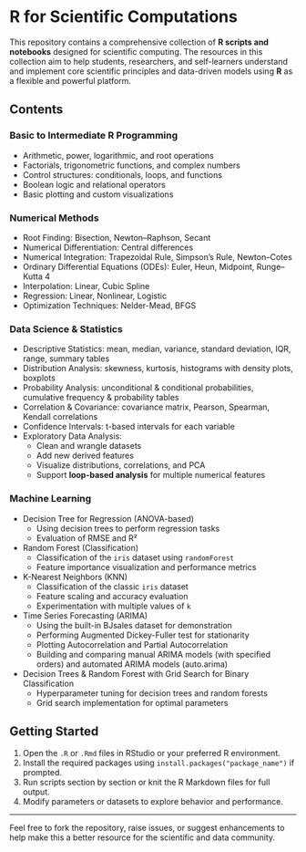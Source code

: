 # R for Scientific Computations

This repository contains a comprehensive collection of **R scripts and notebooks** designed for scientific computing. The resources in this collection aim to help students, researchers, and self-learners understand and implement core scientific principles and data-driven models using **R** as a flexible and powerful platform.

## Contents

### Basic to Intermediate R Programming
- Arithmetic, power, logarithmic, and root operations
- Factorials, trigonometric functions, and complex numbers
- Control structures: conditionals, loops, and functions
- Boolean logic and relational operators
- Basic plotting and custom visualizations

### Numerical Methods
- Root Finding: Bisection, Newton–Raphson, Secant
- Numerical Differentiation: Central differences
- Numerical Integration: Trapezoidal Rule, Simpson’s Rule, Newton–Cotes
- Ordinary Differential Equations (ODEs): Euler, Heun, Midpoint, Runge–Kutta 4
- Interpolation: Linear, Cubic Spline
- Regression: Linear, Nonlinear, Logistic
- Optimization Techniques: Nelder-Mead, BFGS

### Data Science & Statistics
- Descriptive Statistics: mean, median, variance, standard deviation, IQR, range, summary tables
- Distribution Analysis: skewness, kurtosis, histograms with density plots, boxplots
- Probability Analysis: unconditional & conditional probabilities, cumulative frequency & probability tables
- Correlation & Covariance: covariance matrix, Pearson, Spearman, Kendall correlations
- Confidence Intervals: t-based intervals for each variable
- Exploratory Data Analysis:
  - Clean and wrangle datasets
  - Add new derived features
  - Visualize distributions, correlations, and PCA
  - Support **loop-based analysis** for multiple numerical features

### Machine Learning
- Decision Tree for Regression (ANOVA-based)
  - Using decision trees to perform regression tasks
  - Evaluation of RMSE and R²
- Random Forest (Classification)
  - Classification of the `iris` dataset using `randomForest`
  - Feature importance visualization and performance metrics
- K-Nearest Neighbors (KNN)
  - Classification of the classic `iris` dataset
  - Feature scaling and accuracy evaluation
  - Experimentation with multiple values of `k`
- Time Series Forecasting (ARIMA)
  - Using the built-in BJsales dataset for demonstration
  - Performing Augmented Dickey-Fuller test for stationarity
  - Plotting Autocorrelation and Partial Autocorrelation
  - Building and comparing manual ARIMA models (with specified orders) and automated ARIMA models (auto.arima)
- Decision Trees & Random Forest with Grid Search for Binary Classification
  - Hyperparameter tuning for decision trees and random forests
  - Grid search implementation for optimal parameters

## Getting Started

1. Open the `.R` or `.Rmd` files in RStudio or your preferred R environment.
2. Install the required packages using `install.packages("package_name")` if prompted.
3. Run scripts section by section or knit the R Markdown files for full output.
4. Modify parameters or datasets to explore behavior and performance.

---

Feel free to fork the repository, raise issues, or suggest enhancements to help make this a better resource for the scientific and data community.

